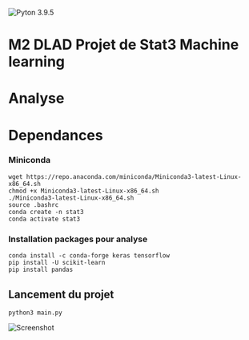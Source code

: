 ![Pyton 3.9.5](https://img.shields.io/badge/python-3.9.5-blue.svg)

# M2 DLAD Projet de Stat3 Machine learning

# Analyse

# Dependances

### Miniconda
```{}
wget https://repo.anaconda.com/miniconda/Miniconda3-latest-Linux-x86_64.sh
chmod +x Miniconda3-latest-Linux-x86_64.sh
./Miniconda3-latest-Linux-x86_64.sh
source .bashrc
conda create -n stat3
conda activate stat3
```

### Installation packages pour analyse
```{}
conda install -c conda-forge keras tensorflow
pip install -U scikit-learn
pip install pandas
```

## Lancement du projet
```{}
python3 main.py
```


![Screenshot](#)

